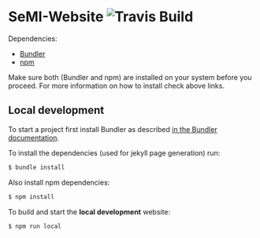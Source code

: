 # SeMI-Website ![Travis Build](https://travis-ci.org/SeMI-network/semi-website.svg?branch=master "Logo Travis Build")

Dependencies:
- [Bundler](https://bundler.io/)
- [npm](https://www.npmjs.com/)

Make sure both (Bundler and npm) are installed on your system before you proceed. For more information on how to install check above links.

## Local development

To start a project first install Bundler as described [in the Bundler documentation](https://bundler.io/).

To install the dependencies (used for jekyll page generation) run: 

```bash
$ bundle install
``` 

Also install npm dependencies:

```bash
$ npm install
```

To build and start the **local development** website:

```bash
$ npm run local
```

